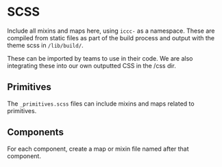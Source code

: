 # SCSS

Include all mixins and maps here, using `iccc-` as a namespace. These are compiled from static files as part of the build process and output with the theme scss in `/lib/build/`.

These can be imported by teams to use in their code. We are also integrating these into our own outputted CSS in the /css dir.

## Primitives

The `_primitives.scss` files can include mixins and maps related to primitives.

## Components

For each component, create a map or mixin file named after that component.
